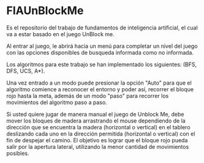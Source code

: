 # FIAUnBlockMe
Es el repositorio del trabajo de fundamentos de inteligencia artificial, el cual va a estar basado en el juego UnBlock me.

Al entrar al juego, le abrirá hacia un menú para completar un nivel del juego con las opciones disponibles de busqueda informada como no informada.

Los algoritmos para este trabajo se han implementado los siguientes:
(BFS, DFS, UCS, A*).

Una vez entrado a un modo puede presionar la opción "Auto" para que el algoritmo comience a reconocer el entorno y poder así, recorrer el bloque rojo hasta la meta, además de un modo "paso" para recorrer los movimientos del algoritmo paso a paso.

Si usted quiere jugar de manera manual el juego de Unblock Me, debe mover los bloques de madera arrastrando el mouse dependiendo de la dirección que se encuentra la madera (horizontal o vertical) en el tablero deslizando cada uno en la dirección permitida (horizontal o vertical) con el fin de despejar el camino. El objetivo es lograr que el bloque rojo pueda salir por la apertura lateral, utilizando la menor cantidad de movimientos posibles.

